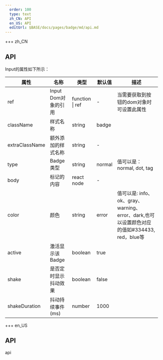 ```yaml
---   
  order: 100
  type: text
  zh_CN: API
  en_US: API
  editUrl: $BASE/docs/pages/badge/md/api.md
---      
```


+++  zh_CN
## API
Input的属性如下所示：

| 属性 | 名称 | 类型 | 默认值 | 描述 |
| --- | --- | --- | --- | --- |
| ref | Input Dom对象的引用 | function \| ref | - | 当需要获取到按钮的dom对象时可设置此属性 |
| className | 样式名称 | string | badge |  |
| extraClassName | 额外添加的样式名称 | string | - |  |
| type | Badge类型 | string | normal | 值可以是：normal, dot, tag |
| body | 标记的内容 | react node | - |  |
| color | 颜色 | string | error | 值可以是: info、ok、gray、warning、error、dark,也可以设置颜色对应的值如#334433, red，blue等 |
| active | 激活显示该Badge | boolean | true |  |
| shake | 是否定时显示抖动效果 | boolean | false |  |
| shakeDuration | 抖动持续事件(ms) | number | 1000 |  |

+++ en_US

## API
api
